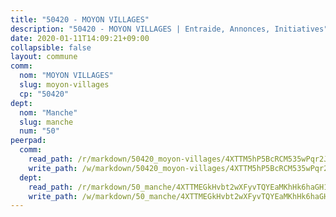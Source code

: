 ```yaml
---
title: "50420 - MOYON VILLAGES"
description: "50420 - MOYON VILLAGES | Entraide, Annonces, Initiatives"
date: 2020-01-11T14:09:21+09:00
collapsible: false
layout: commune
comm:
  nom: "MOYON VILLAGES"
  slug: moyon-villages
  cp: "50420"
dept:
  nom: "Manche"
  slug: manche
  num: "50"
peerpad:
  comm:
    read_path: /r/markdown/50420_moyon-villages/4XTTM5hP5BcRCM535wPqr2JXV5LsUzzGc88n1b2RE3pSKaeuP
    write_path: /w/markdown/50420_moyon-villages/4XTTM5hP5BcRCM535wPqr2JXV5LsUzzGc88n1b2RE3pSKaeuP-K3TgUn8CNsuNz5HtChDkWZUidgMVMaGuSGQCVJuvjpoMwTXkx4zULrnr1aD9d35aBcPSG6o1r1ZgfxNAGPjbTG6UkEWagrE88wDjhg9XBjdULeN1Ddc6f72cYApSh9GCHgKe5sSR
  dept:
    read_path: /r/markdown/50_manche/4XTTMEGkHvbt2wXFyvTQYEaMKhHk6haGH1SzsRNevKgBDTuXr
    write_path: /w/markdown/50_manche/4XTTMEGkHvbt2wXFyvTQYEaMKhHk6haGH1SzsRNevKgBDTuXr-K3TgUSx1rwmRRLqHcTLLdo4dVfTRKvf94KKagmUFPevWSp2f9nuc6fJF25TtLArzK8teuQ5TvuAMqW38N2MYgT18hBoXtjmKX9WuSn2vkujmSJPp3gF4gsuMmfEM8Th4Ap94heFE
---
```


